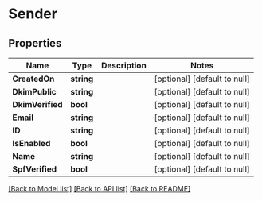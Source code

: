 # Sender

## Properties
Name | Type | Description | Notes
------------ | ------------- | ------------- | -------------
**CreatedOn** | **string** |  | [optional] [default to null]
**DkimPublic** | **string** |  | [optional] [default to null]
**DkimVerified** | **bool** |  | [optional] [default to null]
**Email** | **string** |  | [optional] [default to null]
**ID** | **string** |  | [optional] [default to null]
**IsEnabled** | **bool** |  | [optional] [default to null]
**Name** | **string** |  | [optional] [default to null]
**SpfVerified** | **bool** |  | [optional] [default to null]

[[Back to Model list]](../README.md#documentation-for-models) [[Back to API list]](../README.md#documentation-for-api-endpoints) [[Back to README]](../README.md)


